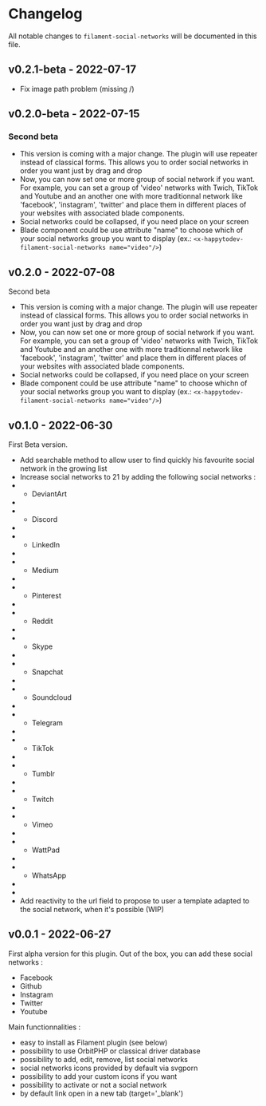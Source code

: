 # Changelog

All notable changes to `filament-social-networks` will be documented in this file.

## v0.2.1-beta - 2022-07-17

- Fix image path problem (missing /)

## v0.2.0-beta - 2022-07-15

### Second beta

- This version is coming with a major change. The plugin will use repeater instead of classical forms. This allows you to order social networks in order you want just by drag and drop
- Now, you can now set one or more group of social network if you want. For example, you can set a group of 'video' networks with Twich, TikTok and Youtube and an another one with more traditionnal network like 'facebook', 'instagram', 'twitter' and place them in different places of your websites with associated blade components.
- Social networks could be collapsed, if you need place on your screen
- Blade component could be use attribute "name" to choose which of your social networks group you want to display (ex.: `<x-happytodev-filament-social-networks name="video"/>`)

## v0.2.0 - 2022-07-08

Second beta

- This version is coming with a major change. The plugin will use repeater instead of classical forms. This allows you to order social networks in order you want just by drag and drop
- Now, you can now set one or more group of social network if you want. For example, you can set a group of 'video' networks with Twich, TikTok and Youtube and an another one with more traditionnal network like 'facebook', 'instagram', 'twitter' and place them in different places of your websites with associated blade components.
- Social networks could be collapsed, if you need place on your screen
- Blade component could be use attribute "name" to choose whichn of your social networks group you want to display (ex.: `<x-happytodev-filament-social-networks name="video"/>`)

## v0.1.0 - 2022-06-30

First Beta version.

- Add searchable method to allow user to find quickly his favourite social network in the growing list
- Increase social networks to 21 by adding the following social networks :
- - DeviantArt
- 
- - Discord
- 
- - LinkedIn
- 
- - Medium
- 
- - Pinterest
- 
- - Reddit
- 
- - Skype
- 
- - Snapchat
- 
- - Soundcloud
- 
- - Telegram
- 
- - TikTok
- 
- - Tumblr
- 
- - Twitch
- 
- - Vimeo
- 
- - WattPad
- 
- - WhatsApp
- 
- 
- Add reactivity to the url field to propose to user a template adapted to the social network, when it's possible (WIP)

## v0.0.1 - 2022-06-27

First alpha version for this plugin.
Out of the box, you can add these social networks :

- Facebook
- Github
- Instagram
- Twitter
- Youtube

Main functionnalities :

- easy to install as Filament plugin (see below)
- possibility to use OrbitPHP or classical driver database
- possibility to add, edit, remove, list social networks
- social networks icons provided by default via svgporn
- possibility to add your custom icons if you want
- possibility to activate or not a social network
- by default link open in a new tab (target='_blank')
